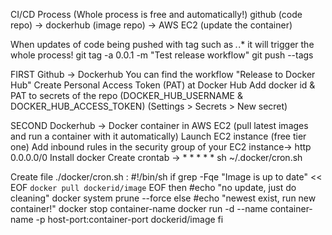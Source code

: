 CI/CD Process (Whole process is free and automatically!)
github (code repo) -> dockerhub (image repo) -> AWS EC2 (update the container)

When updates of code being pushed with tag such as *.*.* it will trigger the whole process!
git tag -a 0.0.1 -m "Test release workflow"
git push --tags

FIRST
Github -> Dockerhub
You can find the workflow "Release to Docker Hub"
Create Personal Access Token (PAT) at Docker Hub
Add docker id & PAT to secrets of the repo (DOCKER_HUB_USERNAME & DOCKER_HUB_ACCESS_TOKEN) (Settings > Secrets > New secret)

SECOND
Dockerhub -> Docker container in AWS EC2 (pull latest images and run a container with it automatically)
Launch EC2 instance (free tier one)
Add inbound rules in the security group of your EC2 instance-> http 0.0.0.0/0
Install docker
Create crontab -> * * * * * sh ~/.docker/cron.sh

Create file ./docker/cron.sh :
#!/bin/sh
if grep -Fqe "Image is up to date" << EOF
`docker pull dockerid/image`
EOF
then
    #echo "no update, just do cleaning"
    docker system prune --force
else
    #echo "newest exist, run new container!"
    docker stop container-name
    docker run -d --name container-name -p host-port:container-port dockerid/image
fi 


